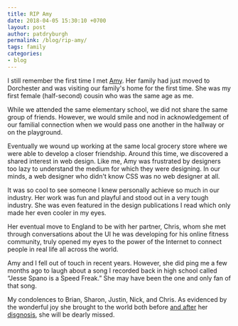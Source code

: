 ```yaml
---
title: RIP Amy
date: 2018-04-05 15:30:10 +0700
layout: post
author: patdryburgh
permalink: /blog/rip-amy/
tags: family
categories:
- blog
---
```


I still remember the first time I met [Amy][a]. Her family had just moved to Dorchester and was visiting our family's home for the first time. She was my first female (half-second) cousin who was the same age as me.

While we attended the same elementary school, we did not share the same group of friends. However, we would smile and nod in acknowledgement of our familial connection when we would pass one another in the hallway or on the playground.

Eventually we wound up working at the same local grocery store where we were able to develop a closer friendship. Around this time, we discovered a shared interest in web design. Like me, Amy was frustrated by designers too lazy to understand the medium for which they were designing. In our minds, a web designer who didn't know CSS was no web designer at all.

It was so cool to see someone I knew personally achieve so much in our industry. Her work was fun and playful and stood out in a very tough industry. She was even featured in the design publications I read which only made her even cooler in my eyes.

Her eventual move to England to be with her partner, Chris, whom she met through conversations about the UI he was developing for his online fitness community, truly opened my eyes to the power of the Internet to connect people in real life all across the world.

Amy and I fell out of touch in recent years. However, she did ping me a few months ago to laugh about a song I recorded back in high school called “Jesse Spano is a Speed Freak.” She may have been the one and only fan of that song.

My condolences to Brian, Sharon, Justin, Nick, and Chris. As evidenced by the wonderful joy she brought to the world both before [and after][aa] her [disgnosis][d], she will be dearly missed.

[a]: http://amymattingly.co.uk
[aa]: https://www.instagram.com/amerz/
[d]: http://www.catslovepeanutbutter.com/category/cancer/